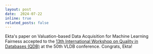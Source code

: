 ```yaml
---
layout: post
date:  2024-07-22
inline: true
related_posts: false
---
```


Ekta's paper on Valuation-based Data Acquisition for Machine Learning Fairness accepted to the <a href="https://hpi.de/naumann/projects/conferences-and-workshops-hosted/qdb-2024.html">13th International Workshop on Quality in Databases (QDB)</a> at the 50th VLDB conference. Congrats, Ekta!
